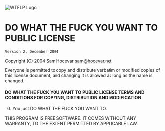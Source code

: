 ![WTFLP Logo](http://www.wtfpl.net/wp-content/uploads/2012/12/logo-220x1601.png)

DO WHAT THE FUCK YOU WANT TO PUBLIC LICENSE
===========================================

    Version 2, December 2004

Copyright (C) 2004 Sam Hocevar <sam@hocevar.net>

Everyone is permitted to copy and distribute verbatim or modified
copies of this license document, and changing it is allowed as long
as the name is changed.

#### DO WHAT THE FUCK YOU WANT TO PUBLIC LICENSE TERMS AND CONDITIONS FOR COPYING, DISTRIBUTION AND MODIFICATION

 <ol start="0"><li>You just DO WHAT THE FUCK YOU WANT TO.</li></ol>

THIS PROGRAM IS FREE SOFTWARE. IT COMES WITHOUT ANY WARRANTY, TO THE EXTENT PERMITTED BY APPLICABLE LAW.
